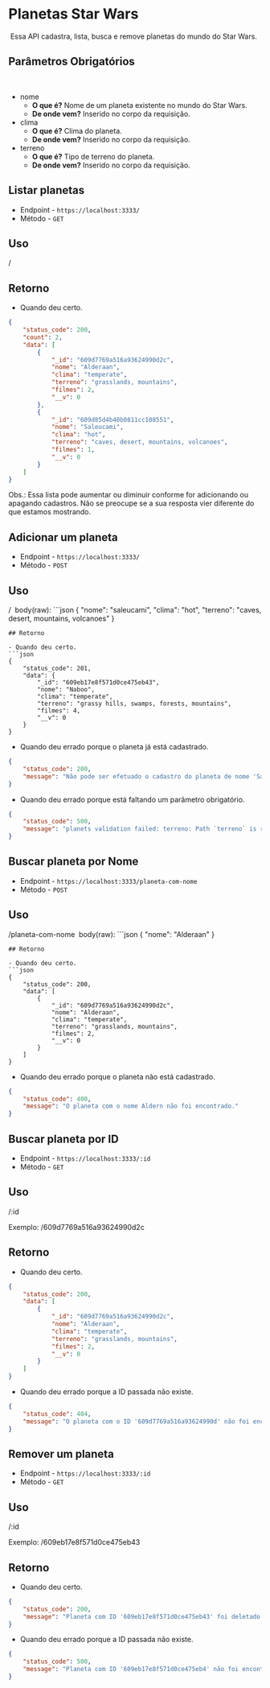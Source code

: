 # Planetas Star Wars
​
Essa API cadastra, lista, busca e remove planetas do mundo do Star Wars.
​
## Parâmetros Obrigatórios
​
- nome
  - **O que é?** Nome de um planeta existente no mundo do Star Wars.
  - **De onde vem?** Inserido no corpo da requisição.
​
- clima
  - **O que é?** Clima do planeta.
  - **De onde vem?** Inserido no corpo da requisição.
​
- terreno
  - **O que é?** Tipo de terreno do planeta.
  - **De onde vem?** Inserido no corpo da requisição.
​
​
## Listar planetas

- Endpoint - `https://localhost:3333/`
- Método - `GET`

## Uso

/
​
## Retorno

- Quando deu certo.
```json
{
    "status_code": 200,
    "count": 2,
    "data": [
        {
            "_id": "609d7769a516a93624990d2c",
            "nome": "Alderaan",
            "clima": "temperate",
            "terreno": "grasslands, mountains",
            "filmes": 2,
            "__v": 0
        },
        {
            "_id": "609d85d4b40b0811cc108551",
            "nome": "Saleucami",
            "clima": "hot",
            "terreno": "caves, desert, mountains, volcanoes",
            "filmes": 1,
            "__v": 0
        }
    ]
}
```
Obs.: Essa lista pode aumentar ou diminuir conforme for adicionando ou apagando cadastros. Não se preocupe se a sua resposta vier diferente do que estamos mostrando.

## Adicionar um planeta

- Endpoint - `https://localhost:3333/`
- Método - `POST`

## Uso

/
​
body(raw):
​```json
{
    "nome": "saleucami",
    "clima": "hot",
    "terreno": "caves, desert, mountains, volcanoes"
}
```
## Retorno

- Quando deu certo.
```json
​{
    "status_code": 201,
    "data": {
        "_id": "609eb17e8f571d0ce475eb43",
        "nome": "Naboo",
        "clima": "temperate",
        "terreno": "grassy hills, swamps, forests, mountains",
        "filmes": 4,
        "__v": 0
    }
}
```
- Quando deu errado porque o planeta já está cadastrado.
```json
​{
    "status_code": 200,
    "message": "Não pode ser efetuado o cadastro do planeta de nome 'Saleucami' pois ele já está cadastrado no nosso banco de dados."
}
```

- Quando deu errado porque está faltando um parâmetro obrigatório.
```json
{
    "status_code": 500,
    "message": "planets validation failed: terreno: Path `terreno` is required."
}
```

## Buscar planeta por Nome

- Endpoint - `https://localhost:3333/planeta-com-nome`
- Método - `POST`

## Uso

/planeta-com-nome
​
body(raw):
​```json
{
    "nome": "Alderaan"
}
```
## Retorno

- Quando deu certo.
```json
{
    "status_code": 200,
    "data": [
        {
            "_id": "609d7769a516a93624990d2c",
            "nome": "Alderaan",
            "clima": "temperate",
            "terreno": "grasslands, mountains",
            "filmes": 2,
            "__v": 0
        }
    ]
}
```
- Quando deu errado porque o planeta não está cadastrado.
```json
{
    "status_code": 400,
    "message": "O planeta com o nome Aldern não foi encontrado."
}
```

## Buscar planeta por ID

- Endpoint - `https://localhost:3333/:id`
- Método - `GET`

## Uso

/:id

Exemplo: /609d7769a516a93624990d2c
​
## Retorno

- Quando deu certo.
```json
{
    "status_code": 200,
    "data": [
        {
            "_id": "609d7769a516a93624990d2c",
            "nome": "Alderaan",
            "clima": "temperate",
            "terreno": "grasslands, mountains",
            "filmes": 2,
            "__v": 0
        }
    ]
}
```
- Quando deu errado porque a ID passada não existe.
```json
{
    "status_code": 404,
    "message": "O planeta com o ID '609d7769a516a93624990d' não foi encontrado."
}
```

## Remover um planeta

- Endpoint - `https://localhost:3333/:id`
- Método - `GET`

## Uso

/:id

Exemplo: /609eb17e8f571d0ce475eb43
​
## Retorno

- Quando deu certo.
```json
{
    "status_code": 200,
    "message": "Planeta com ID '609eb17e8f571d0ce475eb43' foi deletado com sucesso."
}
```
- Quando deu errado porque a ID passada não existe.
```json
{
    "status_code": 500,
    "message": "Planeta com ID '609eb17e8f571d0ce475eb4' não foi encontrado."
}
```
